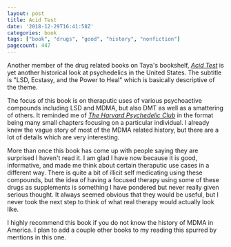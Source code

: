 ```yaml
---
layout: post
title: Acid Test
date: '2018-12-29T16:41:58Z'
categories: book
tags: ["book", "drugs", "good", "history", "nonfiction"]
pagecount: 447
---
```


Another member of the drug related books on Taya's bookshelf,
[*Acid Test*][book-amaz] is yet another historical look at psychedelics in the United States. The
subtitle is "LSD, Ecstasy, and the Power to Heal" which is basically descriptive of the theme.

The focus of this book is on theraputic uses of various psychoactive compounds including LSD and
MDMA, but also DMT as well as a smattering of others. It reminded me of [*The Harvard Psychedelic Club*](/blog/2018-07-01-the-harvard-psychedelic-club/)
in the format being many small chapters focusing on a particular individual. I already knew the
vague story of most of the MDMA related history, but there are a lot of details which are very
interesting.

More than once this book has come up with people saying they are surprised I haven't read it. I am
glad I have now because it is good, informative, and made me think about certain theraputic use
cases in a different way. There is quite a bit of illicit self medicating using these compounds, but
the idea of having a focused therapy using some of these drugs as supplements is something I have
pondered but never really given serious thought. It always seemed obvious that they would be useful,
but I never took the next step to think of what real therapy would actually look like.

I highly recommend this book if you do not know the history of MDMA in America. I plan to add a
couple other books to my reading this spurred by mentions in this one.

[book-amaz]:      http://a.co/d/e6RlOWD
